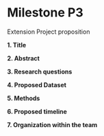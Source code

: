 # Milestone P3
Extension Project proposition

**1. Title**


**2. Abstract**


**3. Research questions**


**4. Proposed Dataset**


**5. Methods**


**6. Proposed timeline**


**7. Organization within the team**
